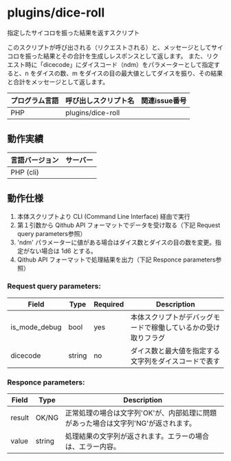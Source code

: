 # plugins/dice-roll

指定したサイコロを振った結果を返すスクリプト

このスクリプトが呼び出される（リクエストされる）と、メッセージとしてサイコロを振った結果とその合計を生成しレスポンスとして返します。
また、リクエスト時に「dicecode」にダイスコード（ndm）をパラメーターとして指定すると、n をダイスの数、m をダイスの目の最大値としてダイスを振り、その結果と合計をメッセージとして返します。

| プログラム言語 | 呼び出しスクリプト名 | 関連issue番号 |
| --- | --- | :---: |
| PHP | plugins/dice-roll | |

## 動作実績

| 言語バージョン | サーバー |
| --- | --- |
| PHP  (cli) |  |

## 動作仕様

1. 本体スクリプトより CLI (Command Line Interface) 経由で実行
2. 第１引数から Qithub API フォーマットでデータを受け取る（下記 Request query parameters参照）
3. 'ndm' パラメーターに値がある場合はダイス数とダイスの目の数を変更。指定がない場合は 1d6 とする。
4. Qithub API フォーマットで処理結果を出力（下記 Responce parameters参照）

### Request query parameters:

| Field         | Type   | Required | Description |
| ------------- | ------ | --- | ----------- |
| is_mode_debug | bool   | yes | 本体スクリプトがデバッグモードで稼働しているかの受け取りフラグ |
| dicecode      | string | no  | ダイス数と最大値を指定する文字列をダイスコードで表す |

### Responce parameters:

| Field  | Type   | Description |
| -------| ------ | ----------- |
| result | OK/NG  | 正常処理の場合は文字列'OK'が、内部処理に問題があった場合は文字列'NG'が返されます。 |
| value  | string | 処理結果の文字列が返されます。エラーの場合は、エラー内容。 |
